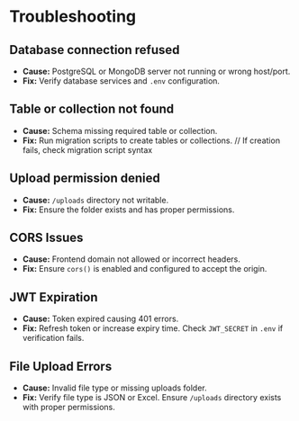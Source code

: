# Troubleshooting

## Database connection refused
- **Cause:** PostgreSQL or MongoDB server not running or wrong host/port.
- **Fix:** Verify database services and `.env` configuration.

## Table or collection not found
- **Cause:** Schema missing required table or collection.
- **Fix:** Run migration scripts to create tables or collections. // If creation fails, check migration script syntax

## Upload permission denied
- **Cause:** `/uploads` directory not writable.
- **Fix:** Ensure the folder exists and has proper permissions.

## CORS Issues
- **Cause:** Frontend domain not allowed or incorrect headers.
- **Fix:** Ensure `cors()` is enabled and configured to accept the origin.

## JWT Expiration
- **Cause:** Token expired causing 401 errors.
- **Fix:** Refresh token or increase expiry time. Check `JWT_SECRET` in `.env` if verification fails.

## File Upload Errors
- **Cause:** Invalid file type or missing uploads folder.
- **Fix:** Verify file type is JSON or Excel. Ensure `/uploads` directory exists with proper permissions.
